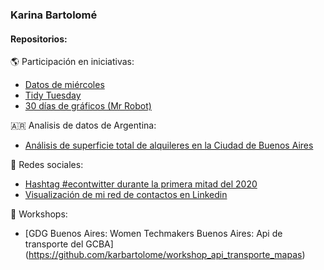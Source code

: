 ### Karina Bartolomé

#### Repositorios: 

🌎 Participación en iniciativas: 
- [Datos de miércoles](https://github.com/karbartolome/datosdemiercoles)
- [Tidy Tuesday](https://github.com/karbartolome/tidytuesday)
- [30 días de gráficos (Mr Robot)](https://github.com/karbartolome/30diasdemrrobot)

🇦🇷 Analisis de datos de Argentina: 
- [Análisis de superficie total de alquileres en la Ciudad de Buenos Aires](https://github.com/karbartolome/datos_argentina/tree/master/R) 

👥 Redes sociales: 
- [Hashtag #econtwitter durante la primera mitad del 2020](https://github.com/karbartolome/twitter)
- [Visualización de mi red de contactos en Linkedin](https://github.com/karbartolome/linkedin-network) 

🏫 Workshops: 
- [GDG Buenos Aires: Women Techmakers Buenos Aires: Api de transporte del GCBA] (https://github.com/karbartolome/workshop_api_transporte_mapas)
